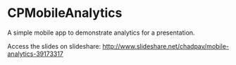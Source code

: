CPMobileAnalytics
=================

A simple mobile app to demonstrate analytics for a presentation.

Access the slides on slideshare:
http://www.slideshare.net/chadpav/mobile-analytics-39173317
